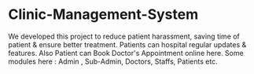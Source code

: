 # Clinic-Management-System
We developed this project to reduce patient harassment, saving time of patient &amp; ensure better treatment. Patients can hospital regular updates &amp; features. Also Patient can Book Doctor's Appointment online here. Some modules here : Admin , Sub-Admin, Doctors, Staffs, Patients etc.
